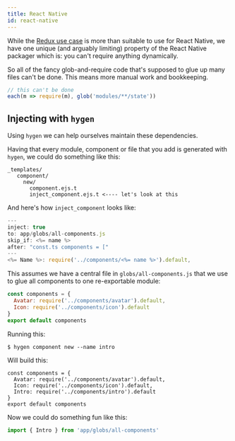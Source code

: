 ```yaml
---
title: React Native
id: react-native
---
```


While the [Redux use case](/docs/redux) is more than suitable to use for React Native, we have one unique (and arguably limiting) property of the React Native packager which is: you can't require anything dynamically.

So all of the fancy glob-and-require code that's supposed to glue up many files can't be done. This means more manual work and bookkeeping.

```javascript
// this can't be done
each(m => require(m), glob('modules/**/state'))
```

## Injecting with `hygen`

Using `hygen` we can help ourselves maintain these dependencies.

Having that every module, component or file that you add is generated with `hygen`, we could do something like this:

```bash{5}
_templates/
   component/
     new/
       component.ejs.t
       inject_component.ejs.t <---- let's look at this
```

And here's how `inject_component` looks like:

```javascript
---
inject: true
to: app/globs/all-components.js
skip_if: <%= name %>
after: "const.ts components = ["
---
<%= Name %>: require('../components/<%= name %>').default,
```

This assumes we have a central file in `globs/all-components.js` that we use to glue all components to one re-exportable module:

```javascript
const components = {
  Avatar: require('../components/avatar').default,
  Icon: require('../components/icon').default
}
export default components
```

Running this:

```
$ hygen component new --name intro
```

Will build this:

```javascript{4}
const components = {
  Avatar: require('../components/avatar').default,
  Icon: require('../components/icon').default,
  Intro: require('../components/intro').default
}
export default components
```

Now we could do something fun like this:

```javascript
import { Intro } from 'app/globs/all-components'
```
